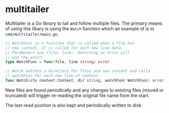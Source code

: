 # multitailer

Multitailer is a Go library to tail and follow multiple files. The primary means of using
this libary is using the `Watch` function which an example of is in `cmd/multitailer/main.go`.

```go
// WatchFunc is a function that is called when a file has
// new content. It is called for each new line data.
// Parameters are (file, line). Returning an error will
// end the watch.
type WatchFunc = func(file, line string) error

// Watch watches a directory for files and new content and calls
// watchFunc for each new line of content.
func Watch(ctx context.Context, dir string, watchFunc WatchFunc) error
```

New files are found periodically and any changes to existing files (moved or truncated) will trigger re-reading the original file name from the start.

The last-read position is also kept and periodically written to disk.
